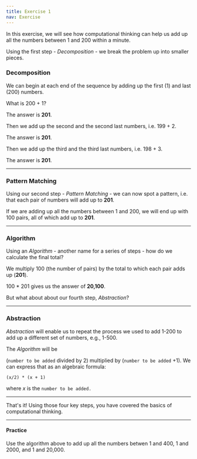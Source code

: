 ```yaml
---
title: Exercise 1
nav: Exercise
---
```


In this exercise, we will see how computational thinking can help us add up all the numbers between 1 and 200 within a minute.

Using the first step - *Decomposition* - we break the problem up into smaller pieces.

### Decomposition

We can begin at each end of the sequence by adding up the first (1) and last (200) numbers.

What is 200 + 1?

The answer is **201**.

Then we add up the second and the second last numbers, i.e. 199 + 2.

The answer is **201**.

Then we add up the third and the third last numbers, i.e. 198 + 3.

The answer is **201**.

-------

### Pattern Matching

Using our second step - *Pattern Matching* - we can now spot a pattern, i.e. that each pair of numbers will add up to **201**.

If we are adding up all the numbers between 1 and 200, we will end up with 100 pairs, all of which add up to **201**.

-------

### Algorithm

Using an *Algorithm* - another name for a series of steps - how do we calculate the final total?

We multiply 100 (the number of pairs) by the total to which each pair adds up (**201**).

100 * 201 gives us the answer of **20,100**.

But what about about our fourth step, *Abstraction*? 

-------

### Abstraction 

*Abstraction* will enable us to repeat the process we used to add 1-200 to add up a different set of numbers, e.g., 1-500.

The *Algorithm* will be 

(`number to be added` divided by 2) multiplied by (`number to be added` +1). We can express that as an algebraic formula:

`(x/2) * (x + 1)`

where *x* is the `number to be added.`

-------------

That's it! Using those four key steps, you have covered the basics of computational thinking.

---------

#### Practice

Use the algorithm above to add up all the numbers betwen 1 and 400, 1 and 2000, and 1 and 20,000.
